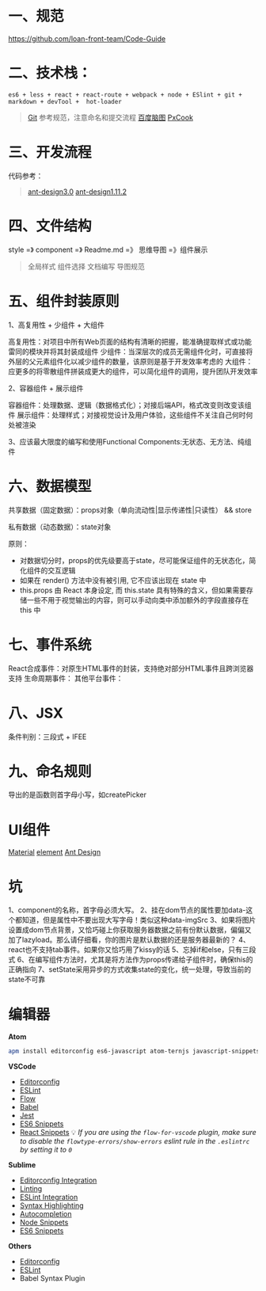 # 一、规范

https://github.com/loan-front-team/Code-Guide

# 二、技术栈：

```
es6 + less + react + react-route + webpack + node + ESlint + git + markdown + devTool +  hot-loader 
```

>[Git](https://github.com/loan-front-team/Code-Guide) 参考规范，注意命名和提交流程
>[百度脑图](http://naotu.baidu.com)
>[PxCook](http://www.fancynode.com.cn/pxcook)

# 三、开发流程

代码参考：
>[ant-design3.0](https://github.com/ant-design/ant-design)
>[ant-design1.11.2](https://github.com/ant-design/ant-design/releases/tag/1.11.2)


# 四、文件结构

style =》 component =》 Readme.md =》 思维导图 =》组件展示

>全局样式
>组件选择
>文档编写
>导图规范

# 五、组件封装原则

1、高复用性 + 少组件 + 大组件

高复用性：对项目中所有Web页面的结构有清晰的把握，能准确提取样式或功能雷同的模块并将其封装成组件
少组件：当深层次的成员无需组件化时，可直接将外层的父元素组件化以减少组件的数量，该原则是基于开发效率考虑的
大组件：应更多的将零散组件拼装成更大的组件，可以简化组件的调用，提升团队开发效率

2、容器组件 + 展示组件

容器组件：处理数据、逻辑（数据格式化）；对接后端API，格式改变则改变该组件
展示组件：处理样式；对接视觉设计及用户体验，这些组件不关注自己何时何处被渲染

3、应该最大限度的编写和使用Functional Components:无状态、无方法、纯组件


# 六、数据模型

共享数据（固定数据）：props对象（单向流动性|显示传递性|只读性） &&  store

私有数据（动态数据）：state对象

原则：
* 对数据切分时，props的优先级要高于state，尽可能保证组件的无状态化，简化组件的交互逻辑
* 如果在 render() 方法中没有被引用, 它不应该出现在 state 中
* this.props 由 React 本身设定, 而 this.state 具有特殊的含义，但如果需要存储一些不用于视觉输出的内容，则可以手动向类中添加额外的字段直接存在 this 中

# 七、事件系统

React合成事件：对原生HTML事件的封装，支持绝对部分HTML事件且跨浏览器支持
生命周期事件： 
其他平台事件：

# 八、JSX
 
条件判别：三段式 + IFEE

# 九、命名规则

导出的是函数则首字母小写，如createPicker


# UI组件

[Material](http://www.material-ui.com/#/components/app-bar)
[element](http://element.eleme.io/#/zh-CN)
[Ant Design](https://ant.design/docs/react/introduce-cn)

# 坑

1、component的名称，首字母必须大写。
2、挂在dom节点的属性要加data-这个都知道，但是属性中不要出现大写字母！类似这种data-imgSrc
3、如果将图片设置成dom节点背景，又恰巧碰上你获取服务器数据之前有份默认数据，偏偏又加了lazyload。那么请仔细看，你的图片是默认数据的还是服务器最新的？
4、react也不支持tab事件。如果你又恰巧用了kissy的话
5、忘掉if和else，只有三段式
6、在编写组件方法时，尤其是将方法作为props传递给子组件时，确保this的正确指向
7、setState采用异步的方式收集state的变化，统一处理，导致当前的state不可靠

# 编辑器

**Atom**
```bash
apm install editorconfig es6-javascript atom-ternjs javascript-snippets linter linter-eslint language-babel autocomplete-modules file-icons
```

**VSCode**
* [Editorconfig](https://github.com/editorconfig/editorconfig-vscode)
* [ESLint](https://github.com/Microsoft/vscode-eslint)
* [Flow](https://github.com/flowtype/flow-for-vscode)
* [Babel](https://github.com/dzannotti/vscode-babel)
* [Jest](https://github.com/orta/vscode-jest)
* [ES6 Snippets](https://marketplace.visualstudio.com/items?itemName=xabikos.JavaScriptSnippets)
* [React Snippets](https://marketplace.visualstudio.com/items?itemName=xabikos.ReactSnippets)
:bulb: *If you are using the `flow-for-vscode` plugin, make sure to disable the `flowtype-errors/show-errors` eslint rule in the `.eslintrc` by setting it to `0`*

**Sublime**
* [Editorconfig Integration](https://github.com/sindresorhus/editorconfig-sublime#readme)
* [Linting](https://github.com/SublimeLinter/SublimeLinter3)
* [ESLint Integration](https://github.com/roadhump/SublimeLinter-eslint)
* [Syntax Highlighting](https://github.com/babel/babel-sublime)
* [Autocompletion](https://github.com/ternjs/tern_for_sublime)
* [Node Snippets](https://packagecontrol.io/packages/JavaScript%20%26%20NodeJS%20Snippets)
* [ES6 Snippets](https://packagecontrol.io/packages/ES6-Toolkit)

**Others**
* [Editorconfig](http://editorconfig.org/#download)
* [ESLint](http://eslint.org/docs/user-guide/integrations#editors)
* Babel Syntax Plugin

